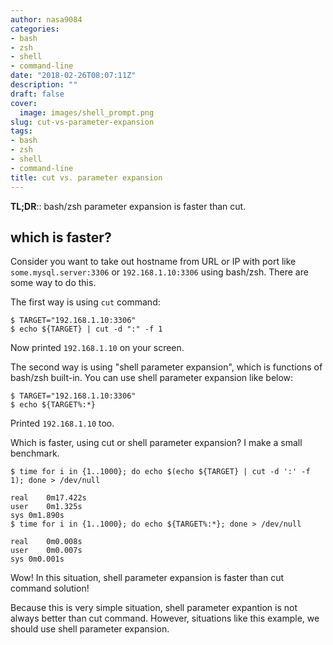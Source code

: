 ```yaml
---
author: nasa9084
categories:
- bash
- zsh
- shell
- command-line
date: "2018-02-26T08:07:11Z"
description: ""
draft: false
cover:
  image: images/shell_prompt.png
slug: cut-vs-parameter-expansion
tags:
- bash
- zsh
- shell
- command-line
title: cut vs. parameter expansion
---
```



**TL;DR**::  bash/zsh parameter expansion is faster than cut.

## which is faster?

Consider you want to take out hostname from URL or IP with port like `some.mysql.server:3306` or `192.168.1.10:3306` using bash/zsh.
There are some way to do this.

The first way is using `cut` command:

``` shell
$ TARGET="192.168.1.10:3306"
$ echo ${TARGET} | cut -d ":" -f 1
```

Now printed `192.168.1.10` on your screen.

The second way is using "shell parameter expansion", which is functions of bash/zsh built-in.
You can use shell parameter expansion like below:

``` shell
$ TARGET="192.168.1.10:3306"
$ echo ${TARGET%:*}
```

Printed `192.168.1.10` too.

Which is faster, using cut or shell parameter expansion?
I make a small benchmark.

``` shell
$ time for i in {1..1000}; do echo $(echo ${TARGET} | cut -d ':' -f 1); done > /dev/null

real	0m17.422s
user	0m1.325s
sys	0m1.890s
$ time for i in {1..1000}; do echo ${TARGET%:*}; done > /dev/null

real	0m0.008s
user	0m0.007s
sys	0m0.001s
```

Wow! In this situation, shell parameter expansion is faster than cut command solution!

Because this is very simple situation, shell parameter expantion is not always better than cut command.
However, situations like this example, we should use shell parameter expansion.

